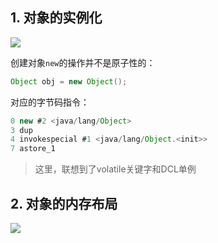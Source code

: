## 1. 对象的实例化

![](https://iqqcode-blog.oss-cn-beijing.aliyuncs.com/img/20200706153033.png)

创建对象`new`的操作并不是原子性的：

```java
Object obj = new Object();
```

对应的字节码指令：

```java
0 new #2 <java/lang/Object>
3 dup
4 invokespecial #1 <java/lang/Object.<init>>
7 astore_1
```

> 这里，联想到了volatile关键字和DCL单例

## 2. 对象的内存布局

![](https://iqqcode-blog.oss-cn-beijing.aliyuncs.com/img/20200706154822.png)
